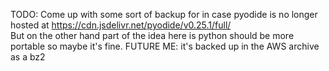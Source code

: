 TODO: Come up with some sort of backup for in case pyodide is no longer hosted at https://cdn.jsdelivr.net/pyodide/v0.25.1/full/  
But on the other hand part of the idea here is python should be more portable so maybe it's fine. FUTURE ME: it's backed up in the AWS archive as a bz2
